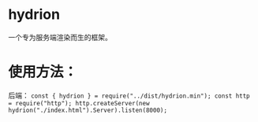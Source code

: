 # hydrion
一个专为服务端渲染而生的框架。
# 使用方法：
后端：
`const { hydrion } = require("../dist/hydrion.min");
const http = require("http");
http.createServer(new hydrion("./index.html").Server).listen(8000);`